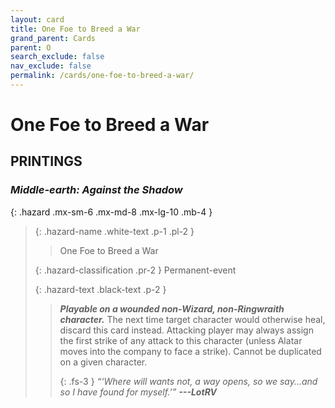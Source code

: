 ```yaml
---
layout: card
title: One Foe to Breed a War
grand_parent: Cards
parent: O
search_exclude: false
nav_exclude: false
permalink: /cards/one-foe-to-breed-a-war/
---
```


# One Foe to Breed a War


## PRINTINGS


### _Middle-earth: Against the Shadow_

{: .hazard .mx-sm-6 .mx-md-8 .mx-lg-10 .mb-4 }
> {: .hazard-name .white-text .p-1 .pl-2 }
> > <div class="hazard-mp"></div>
> > <div class="card-name">One Foe to Breed a War</div>
>
> {: .hazard-classification .pr-2 }
> Permanent-event
>
> {: .hazard-text .black-text .p-2 }
> > ***Playable on a wounded non-Wizard, non-Ringwraith character.*** The next time target character would otherwise heal, discard this card instead. Attacking player may always assign the first strike of any attack to this character (unless Alatar moves into the company to face a strike). Cannot be duplicated on a given character.   
> > 
> > {: .fs-3 } 
> > _“‘Where will wants not, a way opens, so we say...and so I have found for myself.’”_ ***---&#65279;LotRV*** 
>
